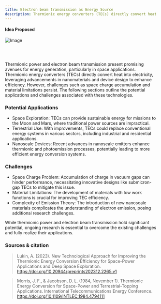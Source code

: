 ```yaml
---
title: Electron beam transmission as Energy Source
description: Thermionic energy converters (TECs) directly convert heat into electricity
---
```



#### Idea Proposed
![Image](https://github.com/user-attachments/assets/770471d5-1030-405e-b215-0b1fa40b12dd)

<br>
<br>

Thermionic power and electron beam transmission present promising avenues for energy generation, particularly in space applications. Thermionic energy converters (TECs) directly convert heat into electricity, leveraging advancements in nanomaterials and device design to enhance efficiency. However, challenges such as space charge accumulation and material limitations persist. The following sections outline the potential applications and challenges associated with these technologies.

### Potential Applications

- Space Exploration: TECs can provide sustainable energy for missions to the Moon and Mars, where traditional power sources are impractical.
- Terrestrial Use: With improvements, TECs could replace conventional energy systems in various sectors, including industrial and residential applications.
- Nanoscale Devices: Recent advances in nanoscale emitters enhance thermionic and photoemission processes, potentially leading to more efficient energy conversion systems.

### Challenges

- Space Charge Problem: Accumulation of charge in vacuum gaps can hinder performance, necessitating innovative designs like submicron-gap TECs to mitigate this issue.
- Material Limitations: The development of materials with low work functions is crucial for improving TEC efficiency.
- Complexity of Emission Theory: The introduction of new nanoscale materials complicates the understanding of electron emission, posing additional research challenges.

While thermionic power and electron beam transmission hold significant potential, ongoing research is essential to overcome the existing challenges and fully realize their applications.

### Sources & citation

> Lukin, A. (2023). New Technological Approach for Improving the Thermionic Energy Conversion Efficiency for Space-Power Applications and Deep Space Exploration. https://doi.org/10.20944/preprints202312.2265.v1

> Morris, J. F., & Jacobson, D. L. (1984, November 1). Thermionic Energy Conversion for Space-Power and Terrestrial-Topping Applications. International Telecommunications Energy Conference. https://doi.org/10.1109/INTLEC.1984.4794111